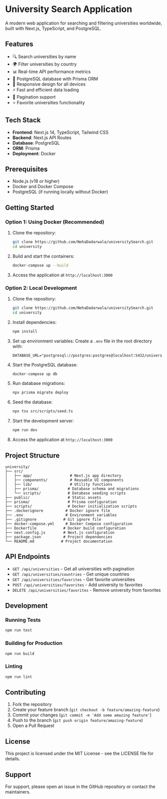 # University Search Application

A modern web application for searching and filtering universities worldwide, built with Next.js, TypeScript, and PostgreSQL.

## Features

- 🔍 Search universities by name
- 🌍 Filter universities by country
- 📊 Real-time API performance metrics
- 💾 PostgreSQL database with Prisma ORM
- 📱 Responsive design for all devices
- ⚡ Fast and efficient data loading
- 🎯 Pagination support
- ⭐ Favorite universities functionality

## Tech Stack

- **Frontend**: Next.js 14, TypeScript, Tailwind CSS
- **Backend**: Next.js API Routes
- **Database**: PostgreSQL
- **ORM**: Prisma
- **Deployment**: Docker

## Prerequisites

- Node.js (v18 or higher)
- Docker and Docker Compose
- PostgreSQL (if running locally without Docker)

## Getting Started

### Option 1: Using Docker (Recommended)

1. Clone the repository:
   ```bash
   git clone https://github.com/NehaDadarwala/universitySearch.git
   cd university
   ```

2. Build and start the containers:
   ```bash
   docker-compose up --build
   ```

3. Access the application at `http://localhost:3000`

### Option 2: Local Development

1. Clone the repository:
   ```bash
   git clone https://github.com/NehaDadarwala/universitySearch.git
   cd university
   ```

2. Install dependencies:
   ```bash
   npm install
   ```

3. Set up environment variables:
   Create a `.env` file in the root directory with:
   ```
   DATABASE_URL="postgresql://postgres:postgres@localhost:5432/universities"
   ```

4. Start the PostgreSQL database:
   ```bash
   docker-compose up db
   ```

5. Run database migrations:
   ```bash
   npx prisma migrate deploy
   ```

6. Seed the database:
   ```bash
   npx tsx src/scripts/seed.ts
   ```

7. Start the development server:
   ```bash
   npm run dev
   ```

8. Access the application at `http://localhost:3000`

## Project Structure

```
university/
├── src/
│   ├── app/                 # Next.js app directory
│   ├── components/          # Reusable UI components
│   ├── lib/                 # Utility functions
│   ├── prisma/             # Database schema and migrations
│   └── scripts/            # Database seeding scripts
├── public/                 # Static assets
├── prisma/                 # Prisma configuration
├── scripts/                # Docker initialization scripts
├── .dockerignore          # Docker ignore file
├── .env                   # Environment variables
├── .gitignore            # Git ignore file
├── docker-compose.yml     # Docker Compose configuration
├── Dockerfile            # Docker build configuration
├── next.config.js        # Next.js configuration
├── package.json          # Project dependencies
└── README.md            # Project documentation
```

## API Endpoints

- `GET /api/universities` - Get all universities with pagination
- `GET /api/universities/countries` - Get unique countries
- `GET /api/universities/favorites` - Get favorite universities
- `POST /api/universities/favorites` - Add university to favorites
- `DELETE /api/universities/favorites` - Remove university from favorites

## Development

### Running Tests
```bash
npm run test
```

### Building for Production
```bash
npm run build
```

### Linting
```bash
npm run lint
```

## Contributing

1. Fork the repository
2. Create your feature branch (`git checkout -b feature/amazing-feature`)
3. Commit your changes (`git commit -m 'Add some amazing feature'`)
4. Push to the branch (`git push origin feature/amazing-feature`)
5. Open a Pull Request

## License

This project is licensed under the MIT License - see the LICENSE file for details.

## Support

For support, please open an issue in the GitHub repository or contact the maintainers.
